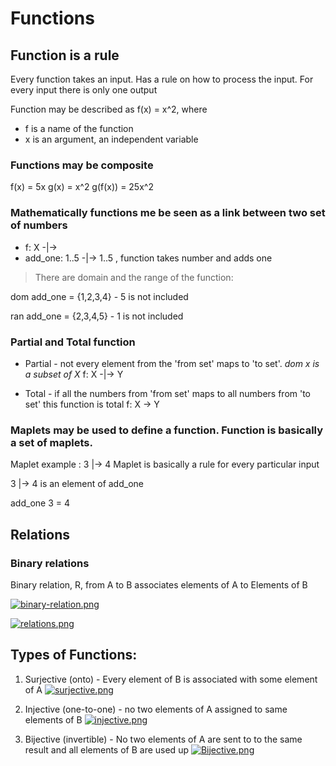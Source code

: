 # Functions

## Function is a rule

Every function takes an input. Has a rule on how to process the input. For every input there is only one output

Function may be described as f(x) = x^2, where
- f is a name of the function
- x is an argument, an independent variable

### Functions may be composite

f(x) = 5x
g(x) = x^2
g(f(x)) = 25x^2

### Mathematically functions me be seen as a link between two set of numbers

- f: X -|-> 
- add_one: 1..5 -|-> 1..5 , function takes number and adds one

> There are domain and the range of the function:

dom add_one = {1,2,3,4} - 5 is not included

ran add_one = {2,3,4,5} - 1 is not included

### Partial and Total function

- Partial - not every element from the 'from set' maps to 'to set'. *dom x is a subset of X*
f: X -|-> Y

- Total - if all the numbers from 'from set' maps to all numbers from 'to set' this function is total
f: X -> Y

### Maplets may be used to define a function. Function is basically a set of maplets.

Maplet example : 3 |-> 4
Maplet is basically a rule for every particular input

3 |-> 4 is an element of add_one

add_one 3 = 4

## Relations

### Binary relations

Binary relation, R, from A to B associates elements of A to Elements of B

[![binary-relation.png](https://i.postimg.cc/NM2DN2N3/binary-relation.png)](https://postimg.cc/qh02qqHw)

[![relations.png](https://i.postimg.cc/sD4kPbGp/relations.png)](https://postimg.cc/SJj1kTrs)


## Types of Functions:

1. Surjective (onto) - Every element of B is associated with some element of A
[![surjective.png](https://i.postimg.cc/qB1Bcmh6/surjective.png)](https://postimg.cc/fk0hDfvM)

2. Injective (one-to-one) - no two elements of A assigned to same elements of B
[![injective.png](https://i.postimg.cc/Px05nJWs/injective.png)](https://postimg.cc/vgLsWQ23)

3. Bijective (invertible) - No two elements of A are sent to to the same result and all elements of B are used up
[![Bijective.png](https://i.postimg.cc/Dzt92XMg/Bijective.png)](https://postimg.cc/yJyQjkBg)
